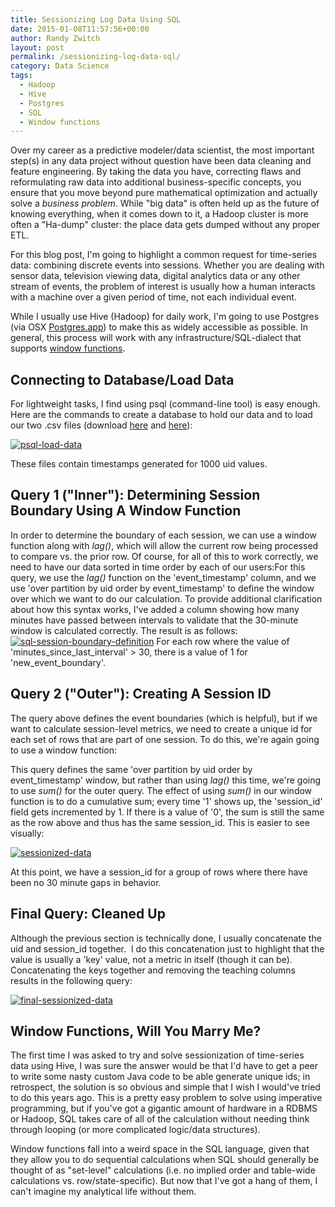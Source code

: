 ```yaml
---
title: Sessionizing Log Data Using SQL
date: 2015-01-08T11:57:56+00:00
author: Randy Zwitch
layout: post
permalink: /sessionizing-log-data-sql/
category: Data Science
tags:
  - Hadoop
  - Hive
  - Postgres
  - SQL
  - Window functions
---
```

Over my career as a predictive modeler/data scientist, the most important step(s) in any data project without question have been data cleaning and feature engineering. By taking the data you have, correcting flaws and reformulating raw data into additional business-specific concepts, you ensure that you move beyond pure mathematical optimization and actually solve a _business problem_. While "big data" is often held up as the future of knowing everything, when it comes down to it, a Hadoop cluster is more often a "Ha-dump" cluster: the place data gets dumped without any proper ETL.

For this blog post, I'm going to highlight a common request for time-series data: combining discrete events into sessions. Whether you are dealing with sensor data, television viewing data, digital analytics data or any other stream of events, the problem of interest is usually how a human interacts with a machine over a given period of time, not each individual event.

While I usually use Hive (Hadoop) for daily work, I'm going to use Postgres (via OSX <a title="Postgres.app OSX" href="http://postgresapp.com" target="_blank">Postgres.app</a>) to make this as widely accessible as possible. In general, this process will work with any infrastructure/SQL-dialect that supports <a title="SQL window function explanation" href="http://www.postgresql.org/docs/9.1/static/tutorial-window.html" target="_blank">window functions</a>.





## Connecting to Database/Load Data

For lightweight tasks, I find using psql (command-line tool) is easy enough. Here are the commands to create a database to hold our data and to load our two .csv files (download <a href="http://randyzwitch.com/wp-content/uploads/2015/01/single_col_timestamp.csv.gz" target="_blank">here</a> and <a href="http://randyzwitch.com/wp-content/uploads/2015/01/two_col_timestamp.csv.gz" target="_blank">here</a>):

[<img class="aligncenter size-full wp-image-3351" src="http://i2.wp.com/randyzwitch.com/wp-content/uploads/2015/01/psql-load-data.png?fit=846%2C262" alt="psql-load-data" srcset="http://i2.wp.com/randyzwitch.com/wp-content/uploads/2015/01/psql-load-data.png?w=846 846w, http://i2.wp.com/randyzwitch.com/wp-content/uploads/2015/01/psql-load-data.png?resize=150%2C46 150w, http://i2.wp.com/randyzwitch.com/wp-content/uploads/2015/01/psql-load-data.png?resize=300%2C93 300w" sizes="(max-width: 846px) 100vw, 846px" data-recalc-dims="1" />](http://i2.wp.com/randyzwitch.com/wp-content/uploads/2015/01/psql-load-data.png)

These files contain timestamps generated for 1000 uid values.

## Query 1 ("Inner"): Determining Session Boundary Using A Window Function

In order to determine the boundary of each session, we can use a window function along with _lag()_, which will allow the current row being processed to compare vs. the prior row. Of course, for all of this to work correctly, we need to have our data sorted in time order by each of our users:For this query, we use the _lag()_ function on the 'event\_timestamp' column, and we use 'over partition by uid order by event\_timestamp' to define the window over which we want to do our calculation. To provide additional clarification about how this syntax works, I've added a column showing how many minutes have passed between intervals to validate that the 30-minute window is calculated correctly. The result is as follows: [<img class="aligncenter size-full wp-image-3357" src="http://i2.wp.com/randyzwitch.com/wp-content/uploads/2015/01/sql-session-boundary-definition.png?fit=947%2C341" alt="sql-session-boundary-definition" srcset="http://i2.wp.com/randyzwitch.com/wp-content/uploads/2015/01/sql-session-boundary-definition.png?w=947 947w, http://i2.wp.com/randyzwitch.com/wp-content/uploads/2015/01/sql-session-boundary-definition.png?resize=150%2C54 150w, http://i2.wp.com/randyzwitch.com/wp-content/uploads/2015/01/sql-session-boundary-definition.png?resize=300%2C108 300w" sizes="(max-width: 947px) 100vw, 947px" data-recalc-dims="1" />](http://i2.wp.com/randyzwitch.com/wp-content/uploads/2015/01/sql-session-boundary-definition.png) For each row where the value of 'minutes\_since\_last\_interval' > 30, there is a value of 1 for 'new\_event_boundary'.

## Query 2 ("Outer"): Creating A Session ID

The query above defines the event boundaries (which is helpful), but if we want to calculate session-level metrics, we need to create a unique id for each set of rows that are part of one session. To do this, we're again going to use a window function:

This query defines the same 'over partition by uid order by event_timestamp' window, but rather than using _lag()_ this time, we're going to use _sum()_ for the outer query. The effect of using _sum()_ in our window function is to do a cumulative sum; every time '1' shows up, the 'session\_id' field gets incremented by 1. If there is a value of '0', the sum is still the same as the row above and thus has the same session\_id. This is easier to see visually:

[<img class="aligncenter size-full wp-image-3361" src="http://i2.wp.com/randyzwitch.com/wp-content/uploads/2015/01/sessionized-data.png?fit=1017%2C427" alt="sessionized-data" srcset="http://i2.wp.com/randyzwitch.com/wp-content/uploads/2015/01/sessionized-data.png?w=1017 1017w, http://i2.wp.com/randyzwitch.com/wp-content/uploads/2015/01/sessionized-data.png?resize=150%2C63 150w, http://i2.wp.com/randyzwitch.com/wp-content/uploads/2015/01/sessionized-data.png?resize=300%2C126 300w" sizes="(max-width: 1000px) 100vw, 1000px" data-recalc-dims="1" />](http://i2.wp.com/randyzwitch.com/wp-content/uploads/2015/01/sessionized-data.png)

At this point, we have a session_id for a group of rows where there have been no 30 minute gaps in behavior.

## Final Query: Cleaned Up

Although the previous section is technically done, I usually concatenate the uid and session_id together.  I do this concatenation just to highlight that the value is usually a 'key' value, not a metric in itself (though it can be). Concatenating the keys together and removing the teaching columns results in the following query:

[<img class="aligncenter size-full wp-image-3364" src="http://i1.wp.com/randyzwitch.com/wp-content/uploads/2015/01/final-sessionized-data.png?fit=1179%2C377" alt="final-sessionized-data" srcset="http://i1.wp.com/randyzwitch.com/wp-content/uploads/2015/01/final-sessionized-data.png?w=1179 1179w, http://i1.wp.com/randyzwitch.com/wp-content/uploads/2015/01/final-sessionized-data.png?resize=150%2C48 150w, http://i1.wp.com/randyzwitch.com/wp-content/uploads/2015/01/final-sessionized-data.png?resize=300%2C96 300w, http://i1.wp.com/randyzwitch.com/wp-content/uploads/2015/01/final-sessionized-data.png?resize=1024%2C327 1024w" sizes="(max-width: 1000px) 100vw, 1000px" data-recalc-dims="1" />](http://i1.wp.com/randyzwitch.com/wp-content/uploads/2015/01/final-sessionized-data.png)

## Window Functions, Will You Marry Me?

The first time I was asked to try and solve sessionization of time-series data using Hive, I was sure the answer would be that I'd have to get a peer to write some nasty custom Java code to be able generate unique ids; in retrospect, the solution is so obvious and simple that I wish I would've tried to do this years ago. This is a pretty easy problem to solve using imperative programming, but if you've got a gigantic amount of hardware in a RDBMS or Hadoop, SQL takes care of all of the calculation without needing think through looping (or more complicated logic/data structures).

Window functions fall into a weird space in the SQL language, given that they allow you to do sequential calculations when SQL should generally be thought of as "set-level" calculations (i.e. no implied order and table-wide calculations vs. row/state-specific). But now that I've got a hang of them, I can't imagine my analytical life without them.
